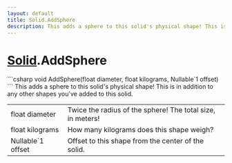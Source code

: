 ```yaml
---
layout: default
title: Solid.AddSphere
description: This adds a sphere to this solid's physical shape! This is in addition to any other shapes you've added to this solid.
---
```

# [Solid]({{site.url}}/Pages/StereoKit/Solid.html).AddSphere

<div class='signature' markdown='1'>
```csharp
void AddSphere(float diameter, float kilograms, Nullable`1 offset)
```
This adds a sphere to this solid's physical shape! This
is in addition to any other shapes you've added to this solid.
</div>

|  |  |
|--|--|
|float diameter|Twice the radius of the sphere! The total             size, in meters!|
|float kilograms|How many kilograms does this shape weigh?|
|Nullable`1 offset|Offset to this shape from the center of the             solid.|




